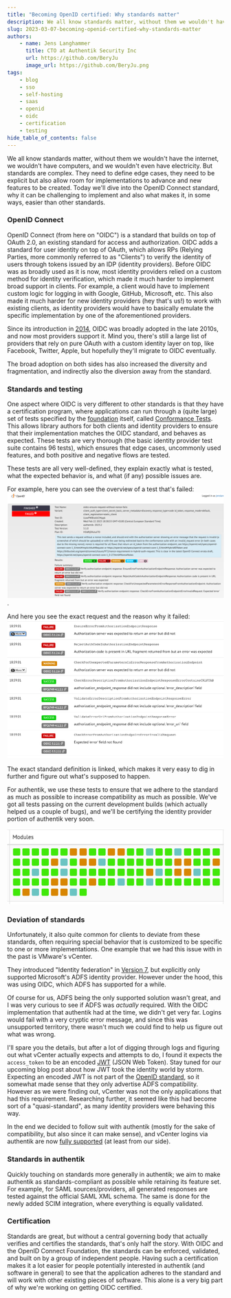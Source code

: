 ```yaml
---
title: "Becoming OpenID certified: Why standards matter"
description: We all know standards matter, without them we wouldn't have the internet, we wouldn't have computers, and we wouldn't even have electricity. But standards are complex. They need to define edge cases, they need to be explicit but also allow room for implementations to advance and new features to be created. Today we'll dive into the OpenID Connect standard, why it can be challenging to implement and also what makes it, in some ways, easier than other standards.
slug: 2023-03-07-becoming-openid-certified-why-standards-matter
authors:
    - name: Jens Langhammer
      title: CTO at Authentik Security Inc
      url: https://github.com/BeryJu
      image_url: https://github.com/BeryJu.png
tags:
    - blog
    - sso
    - self-hosting
    - saas
    - openid
    - oidc
    - certification
    - testing
hide_table_of_contents: false
---
```


We all know standards matter, without them we wouldn't have the internet, we wouldn't have computers, and we wouldn't even have electricity. But standards are complex. They need to define edge cases, they need to be explicit but also allow room for implementations to advance and new features to be created. Today we'll dive into the OpenID Connect standard, why it can be challenging to implement and also what makes it, in some ways, easier than other standards.

<!--truncate-->

### OpenID Connect

OpenID Connect (from here on "OIDC") is a standard that builds on top of OAuth 2.0, an existing standard for access and authorization. OIDC adds a standard for user identity on top of OAuth, which allows RPs (Relying Parties, more commonly referred to as "Clients") to verify the identity of users through tokens issued by an IDP (identity providers). Before OIDC was as broadly used as it is now, most identity providers relied on a custom method for identity verification, which made it much harder to implement broad support in clients. For example, a client would have to implement custom logic for logging in with Google, GitHub, Microsoft, etc. This also made it much harder for new identity providers (hey that's us!) to work with existing clients, as identity providers would have to basically emulate the specific implementation by one of the aforementioned providers.

Since its introduction in [2014](<https://en.wikipedia.org/wiki/OpenID#OpenID_Connect_(OIDC)>), OIDC was broadly adopted in the late 2010s, and now most providers support it. Mind you, there's still a large list of providers that rely on pure OAuth with a custom identity layer on top, like Facebook, Twitter, Apple, but hopefully they'll migrate to OIDC eventually.

The broad adoption on both sides has also increased the diversity and fragmentation, and indirectly also the diversion away from the standard.

### Standards and testing

One aspect where OIDC is very different to other standards is that they have a certification program, where applications can run through a (quite large) set of tests specified by the [foundation](https://openid.net/foundation/) itself, called [Conformance Tests](https://openid.net/certification/). This allows library authors for both clients and identity providers to ensure that their implementation matches the OIDC standard, and behaves as expected. These tests are very thorough (the basic identity provider test suite contains 96 tests), which ensures that edge cases, uncommonly used features, and both positive and negative flows are tested.

These tests are all very well-defined, they explain exactly what is tested, what the expected behavior is, and what (if any) possible issues are.

For example, here you can see the overview of a test that's failed: ![Failed test overview](./failed-overview.png).

 And here you see the exact request and the reason why it failed: ![Failed test detail](./failed-detail.png)

The exact standard definition is linked, which makes it very easy to dig in further and figure out what's supposed to happen.

For authentik, we use these tests to ensure that we adhere to the standard as much as possible to increase compatibility as much as possible. We've got all tests passing on the current development builds (which actually helped us a couple of bugs), and we'll be certifying the identity provider portion of authentik very soon.

![Successful tests](./summary-green.png)

### Deviation of standards

Unfortunately, it also quite common for clients to deviate from these standards, often requiring special behavior that is customized to be specific to one or more implementations. One example that we had this issue with in the past is VMware's vCenter.

They introduced "Identity federation" in [Version 7](https://blogs.vmware.com/vsphere/2020/04/vsphere-7-new-generation-vsphere.html), but explicitly only supported Microsoft's ADFS identity provider. However under the hood, this was using OIDC, which ADFS has supported for a while.

Of course for us, ADFS being the only supported solution wasn't great, and I was very curious to see if ADFS was _actually_ required. With the OIDC implementation that authentik had at the time, we didn't get very far. Logins would fail with a very cryptic error message, and since this was unsupported territory, there wasn't much we could find to help us figure out what was wrong.

I'll spare you the details, but after a lot of digging through logs and figuring out what vCenter actually expects and attempts to do, I found it expects the `access_token` to be an encoded [JWT](https://jwt.io/) (JSON Web Token). Stay tuned for our upcoming blog post about how JWT took the identity world by storm. Expecting an encoded JWT is not part of the [OpenID standard](https://openid.net/specs/openid-connect-core-1_0.html), so it somewhat made sense that they only advertise ADFS compatibility. However as we were finding out, vCenter was not the only applications that had this requirement. Researching further, it seemed like this had become sort of a "quasi-standard", as many identity providers were behaving this way.

In the end we decided to follow suit with authentik (mostly for the sake of compatibility, but also since it can make sense), and vCenter logins via authentik are now [fully supported](https://goauthentik.io/integrations/services/vmware-vcenter/) (at least from our side).

### Standards in authentik

Quickly touching on standards more generally in authentik; we aim to make authentik as standards-compliant as possible while retaining its feature set. For example, for SAML sources/providers, all generated responses are tested against the official SAML XML schema. The same is done for the newly added SCIM integration, where everything is equally validated.

### Certification

Standards are great, but without a central governing body that actually verifies and certifies the standards, that's only half the story. With OIDC and the OpenID Connect Foundation, the standards can be enforced, validated, and built on by a group of independent people. Having such a certification makes it a lot easier for people potentially interested in authentik (and software in general) to see that the application adheres to the standard and will work with other existing pieces of software. This alone is a very big part of why we're working on getting OIDC certified.
